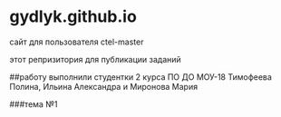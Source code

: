 # gydlyk.github.io
сайт для пользователя ctel-master

этот репризитория для публикации заданий

##работу выполнили студентки 2 курса ПО ДО МОУ-18 Тимофеева Полина, Ильина Александра и Миронова Мария 

###тема №1
